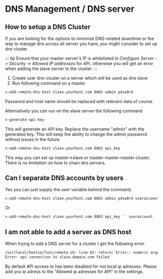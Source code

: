 # DNS Management / DNS server

## How to setup a DNS Cluster

If you are looking for the options to minimize DNS-related downtime or the way to manage dns across all server you have, you might consider to set up dns cluster.

::: tip
Ensure that your master server's IP is whitelisted in *Configure Server -> Security -> Allowed IP addresses* for API, otherwise you will get an error when adding the slave server to the cluster.
:::

1. Create user dns-cluster on a server which will be used as dns slave
1. Run following command on a master

```bash
v-add-remote-dns-host slave.yourhost.com 8083 admin p4sw0rd
```

Password and host name should be replaced with relevant data of course.

Alternatively you can run on the slave server the following command

```bash
v-generate-api-key
```

This will generate an API key. Replace the username "admin" with the generated key. This will keep the ability to change the admin password without issues in the future.

```bash
v-add-remote-dns-host slave.yourhost.com 8083 api_key
```

This way you can set up master->slave or master-master-master cluster. There is no limitation on how to chain dns servers.

## Can I separate DNS accounts by users

Yes you can just supply the user variable behind the command.

```bash
v-add-remote-dns-host slave.yourhost.com 8083 admin p4sw0rd useraccount
```

Or

```bash
v-add-remote-dns-host slave.yourhost.com 8083 api_key '' useraccount
```

## I am not able to add a server as DNS host

When trying to add a DNS server for a cluster I get the following error.

```bash
/usr/local/hestia/func/remote.sh: line 43: return: Error:: numeric argument required
Error: api connection to slave.domain.com failed
```

By default API access to has been disabled for not local ip adresses. Please add you ip adress to the "Allowed ip adresses for API" in the settings.